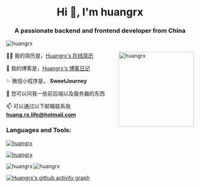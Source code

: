 <h1 align="center">Hi 👋, I'm huangrx</h1>
<h3 align="center">A passionate backend and frontend developer from China</h3>

<p align="left"><img src="https://komarev.com/ghpvc/?username=hrenxiang&label=Profile%20views&color=0e75b6&style=flat" alt="huangrx" /> </p>

<div style="height: 100%; float: right">
    <img src="https://i.postimg.cc/fWGW5nbP/github-profile.jpg" height="202px"  alt="huangrx"/>
</div>
<div>

👨‍💻 我的简历是，[Huangrx's 在线简历](https://profile.huangrx.cn)

📝 我的博客是，[Huangrx's 博客日记](https://www.huangrx.cn)

✨ 微信小程序是， **SweetJourney**

💬 您可以问我一些前后端以及服务器的东西

📫 可以通过以下邮箱联系我 **huang.rx.life@hotmail.com**
</div>

<h3 align="left">Languages and Tools:</h3>
<p align="left">
  <a href="https://skillicons.dev">
    <img src="https://skillicons.dev/icons?i=java,spring,vue,react,js,ts,python,github&theme=light"  alt="huangrx"/>
  </a>
</p>

<p align="left">
  <a href="https://skillicons.dev">
    <img src="https://skillicons.dev/icons?i=mysql,mongo,redis,rabbitmq,nginx,maven,gradle,git&theme=light"  alt="huangrx"/>
  </a>
</p>

<p><img align="left" src="https://github-readme-stats.vercel.app/api/top-langs?username=hrenxiang&show_icons=true&locale=en&layout=compact&theme=vue" alt="huangrx" /></p>

<p>&nbsp;<img align="left" src="https://github-readme-stats.vercel.app/api?username=hrenxiang&show_icons=true&locale=en&theme=vue" alt="huangrx" /></p>

[![Huangrx's github activity graph](https://github-readme-activity-graph.vercel.app/graph?username=hrenxiang&theme=github-light)](https://github.com/hrenxiang/github-readme-activity-graph)
